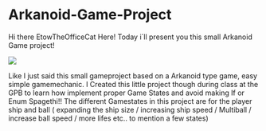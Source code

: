 # Arkanoid-Game-Project
Hi there EtowTheOfficeCat Here! Today i´ll present you this small Arkanoid Game project!

![](https://media.giphy.com/media/pOKrXLf9N5g76/giphy.gif)

Like I just said this small gameproject based on a Arkanoid type game, easy simple gamemechanic. I Created this little project though during class at the GPB to learn how implement proper Game States
and avoid making If or Enum Spagethi!!  The different Gamestates in this project are for the player ship and ball ( expanding the ship size / increasing ship speed / Multiball / increase ball speed / more lifes etc.. to mention a few states)




